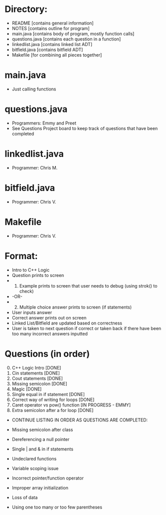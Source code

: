 # Directory:
- README [contains general information]
- NOTES [contains outline for program]
- main.java [contains body of program, mostly function calls]
- questions.java [contains each question in a function]
- linkedlist.java [contains linked list ADT]
- bitfield.java [contains bitfield ADT]
- Makefile [for combining all pieces together]

#  main.java
- Just calling functions

# questions.java
- Programmers: Emmy and Preet
- See Questions Project board to keep track of questions that have been completed

# linkedlist.java
- Programmer: Chris M.

# bitfield.java
- Programmer: Chris V.

# Makefile
- Programmer: Chris V.

# Format:
- Intro to C++ Logic
- Question prints to screen
- 1) Example prints to screen that user needs to debug (using strok() to check)
- -OR-
- 2) Multiple choice answer prints to screen (if statements)
- User inputs answer 
- Correct answer prints out on screen
- Linked List/Bitfield are updated based on correctness
- User is taken to next question if correct or taken back if there have been too many incorrect answers inputted

# Questions (in order)
0. C++ Logic Intro [DONE]
1. Cin statements [DONE]
2. Cout statements [DONE]
3. Missing semicolon [DONE]
4. Magic [DONE]
5. Single equal in if statement [DONE]
6. Correct way of writing for loops [DONE]
7. Caret operator vs pow() function [IN PROGRESS - EMMY]
8. Extra semicolon after a for loop [DONE]


- CONTINUE LISTING IN ORDER AS QUESTIONS ARE COMPLETED:
- Missing semicolon after class

- Dereferencing a null pointer
- Single | and & in if statements
- Undeclared functions
- Variable scoping issue
- Incorrect pointer/function operator
- Improper array initialization
- Loss of data
- Using one too many or too few parentheses
